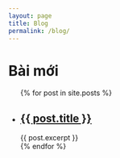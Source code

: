 ```yaml
---
layout: page
title: Blog
permalink: /blog/
---
```

<h1>Bài mới</h1>

<ul>
  {% for post in site.posts %}
    <li>
      <h2><a href="/thuchanhtuan2{{ post.url }}">{{ post.title }}</a></h2>
      {{ post.excerpt }}
    </li>
  {% endfor %}
</ul>
